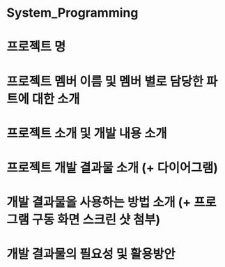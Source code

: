 # System_Programming

# 프로젝트 명

# 프로젝트 멤버 이름 및 멤버 별로 담당한 파트에 대한 소개

# 프로젝트 소개 및 개발 내용 소개

# 프로젝트 개발 결과물 소개 (+ 다이어그램)

# 개발 결과물을 사용하는 방법 소개 (+ 프로그램 구동 화면 스크린 샷 첨부)

# 개발 결과물의 필요성 및 활용방안
